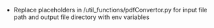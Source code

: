 * Replace placeholders in /util_functions/pdfConvertor.py for input file path and output file directory with env variables